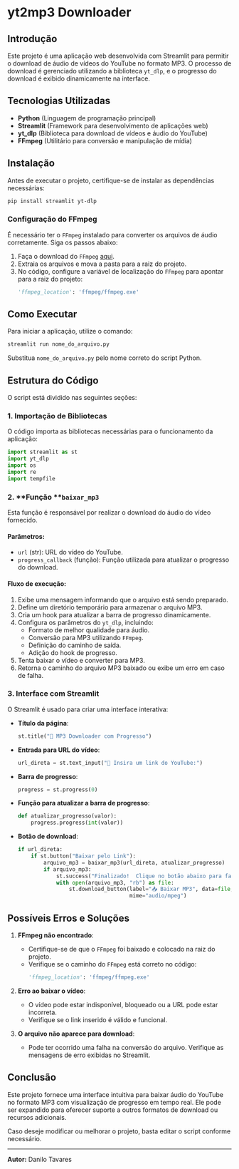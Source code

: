 # yt2mp3 Downloader

## Introdução

Este projeto é uma aplicação web desenvolvida com Streamlit para permitir o download de áudio de vídeos do YouTube no formato MP3. O processo de download é gerenciado utilizando a biblioteca `yt_dlp`, e o progresso do download é exibido dinamicamente na interface.

## Tecnologias Utilizadas

- **Python** (Linguagem de programação principal)
- **Streamlit** (Framework para desenvolvimento de aplicações web)
- **yt\_dlp** (Biblioteca para download de vídeos e áudio do YouTube)
- **FFmpeg** (Utilitário para conversão e manipulação de mídia)

## Instalação

Antes de executar o projeto, certifique-se de instalar as dependências necessárias:

```bash
pip install streamlit yt-dlp
```

### Configuração do FFmpeg

É necessário ter o `FFmpeg` instalado para converter os arquivos de áudio corretamente. Siga os passos abaixo:

1. Faça o download do `FFmpeg` [aqui](https://ffmpeg.org/download.html).
2. Extraia os arquivos e mova a pasta para a raiz do projeto.
3. No código, configure a variável de localização do `FFmpeg` para apontar para a raiz do projeto:
   ```python
   'ffmpeg_location': 'ffmpeg/ffmpeg.exe'
   ```

## Como Executar

Para iniciar a aplicação, utilize o comando:

```bash
streamlit run nome_do_arquivo.py
```

Substitua `nome_do_arquivo.py` pelo nome correto do script Python.

## Estrutura do Código

O script está dividido nas seguintes seções:

### 1. **Importação de Bibliotecas**

O código importa as bibliotecas necessárias para o funcionamento da aplicação:

```python
import streamlit as st
import yt_dlp
import os
import re
import tempfile
```

### 2. **Função ****`baixar_mp3`**

Esta função é responsável por realizar o download do áudio do vídeo fornecido.

#### Parâmetros:

- `url` (str): URL do vídeo do YouTube.
- `progress_callback` (função): Função utilizada para atualizar o progresso do download.

#### Fluxo de execução:

1. Exibe uma mensagem informando que o arquivo está sendo preparado.
2. Define um diretório temporário para armazenar o arquivo MP3.
3. Cria um hook para atualizar a barra de progresso dinamicamente.
4. Configura os parâmetros do `yt_dlp`, incluindo:
   - Formato de melhor qualidade para áudio.
   - Conversão para MP3 utilizando `FFmpeg`.
   - Definição do caminho de saída.
   - Adição do hook de progresso.
5. Tenta baixar o vídeo e converter para MP3.
6. Retorna o caminho do arquivo MP3 baixado ou exibe um erro em caso de falha.

### 3. **Interface com Streamlit**

O Streamlit é usado para criar uma interface interativa:

- **Título da página**:

  ```python
  st.title("🎵 MP3 Downloader com Progresso")
  ```

- **Entrada para URL do vídeo**:

  ```python
  url_direta = st.text_input("📌 Insira um link do YouTube:")
  ```

- **Barra de progresso**:

  ```python
  progress = st.progress(0)
  ```

- **Função para atualizar a barra de progresso**:

  ```python
  def atualizar_progresso(valor):
      progress.progress(int(valor))
  ```

- **Botão de download**:

  ```python
  if url_direta:
      if st.button("Baixar pelo Link"):
          arquivo_mp3 = baixar_mp3(url_direta, atualizar_progresso)
          if arquivo_mp3:
              st.success("Finalizado!  Clique no botão abaixo para fazer o download do arquivo.")
              with open(arquivo_mp3, "rb") as file:
                  st.download_button(label="📥 Baixar MP3", data=file, file_name=os.path.basename(arquivo_mp3),
                                     mime="audio/mpeg")
  ```

## Possíveis Erros e Soluções

1. **FFmpeg não encontrado**:

   - Certifique-se de que o `FFmpeg` foi baixado e colocado na raiz do projeto.
   - Verifique se o caminho do `FFmpeg` está correto no código:
     ```python
     'ffmpeg_location': 'ffmpeg/ffmpeg.exe'
     ```

2. **Erro ao baixar o vídeo**:

   - O vídeo pode estar indisponível, bloqueado ou a URL pode estar incorreta.
   - Verifique se o link inserido é válido e funcional.

3. **O arquivo não aparece para download**:

   - Pode ter ocorrido uma falha na conversão do arquivo. Verifique as mensagens de erro exibidas no Streamlit.

## Conclusão

Este projeto fornece uma interface intuitiva para baixar áudio do YouTube no formato MP3 com visualização de progresso em tempo real. Ele pode ser expandido para oferecer suporte a outros formatos de download ou recursos adicionais.

Caso deseje modificar ou melhorar o projeto, basta editar o script conforme necessário.

---

**Autor:** Danilo Tavares

